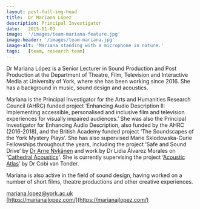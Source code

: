 ```yaml
---
layout: post-full-img-head
title:  Dr Mariana López
description: Principal Investigator
date:   2015-01-03
image:  '/images/team-mariana-feature.jpg'
image-header: '/images/team-mariana.jpg'
image-alt: 'Mariana standing with a microphone in nature.'
tags:   [team, research team]
---
```

Dr Mariana López is a Senior Lecturer in Sound Production and Post Production at the Department of Theatre, Film, Television and Interactive Media at University of York, where she has been working since 2016. She has a background in music, sound design and acoustics.

Mariana is the Principal Investigator for the Arts and Humanities Research Council (AHRC) funded project ‘Enhancing Audio Description II: Implementing accessible, personalised and inclusive film and television experiences for visually impaired audiences.’ She was also the Principal Investigator for Enhancing Audio Description, also funded by the AHRC (2016-2018), and the British Academy funded project ‘The Soundscapes of the York Mystery Plays’. She has also supervised Marie Sklodowska-Curie Fellowships throughout the years, including the project ‘Safe and Sound Drive’ by [Dr Arne Nykänen](https://www.ltu.se/staff/a/arny-1.11844?l=en) and work by Dr Lidia Álvarez Morales on '[Cathedral Acoustics](https://www.cathedralacoustics.com/)'. She is currently supervising the project ‘[Acoustic Atlas](ttps://www.acousticatlas.de/)’ by Dr Cobi van Tonder.

Mariana is also active in the field of sound design, having worked on a number of short films, theatre productions and other creative experiences.

<a href = "mailto: mariana.lopez@york.ac.uk">mariana.lopez@york.ac.uk</a>
<br>
[https://marianajlopez.com/](https://marianajlopez.com/)
